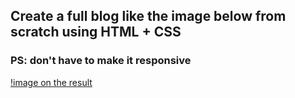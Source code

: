 ## Create a full blog like the image below from scratch using HTML + CSS

### PS: don't have to make it responsive

[!image on the result](https://imgur.com/a/0FiALK4)
